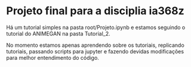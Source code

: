 # Projeto final para a disciplia ia368z






Há um tutorial simples na pasta root/Projeto.ipynb e estamos seguindo o tutorial do ANIMEGAN na pasta
Tutorial_2.


No momento estamos apenas aprendendo sobre os tutoriais, replicando tutoriais, passando scripts para jupyter e fazendo 
devidas modificações para melhor entendimento do código.


